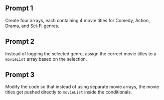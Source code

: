 ## Prompt 1
Create four arrays, each containing 4 movie titles for Comedy, Action, Drama, and Sci-Fi genres.

## Prompt 2
Instead of logging the selected genre, assign the correct movie titles to a `movieList` array based on the selection.

## Prompt 3
Modify the code so that instead of using separate movie arrays, the movie titles get pushed directly to `movieList` inside the conditionals.
